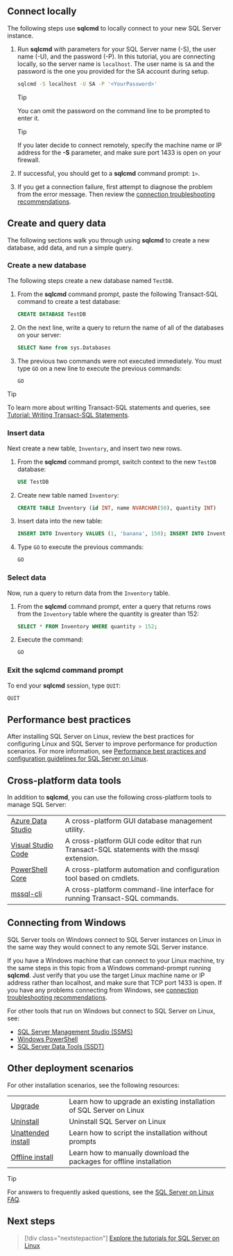 ## Connect locally

The following steps use **sqlcmd** to locally connect to your new SQL Server instance.

1. Run **sqlcmd** with parameters for your SQL Server name (-S), the user name (-U), and the password (-P). In this tutorial, you are connecting locally, so the server name is `localhost`. The user name is `SA` and the password is the one you provided for the SA account during setup.

   ```bash
   sqlcmd -S localhost -U SA -P '<YourPassword>'
   ```

   > [!TIP]
   > You can omit the password on the command line to be prompted to enter it.

   > [!TIP]
   > If you later decide to connect remotely, specify the machine name or IP address for the **-S** parameter, and make sure port 1433 is open on your firewall.

1. If successful, you should get to a **sqlcmd** command prompt: `1>`.

1. If you get a connection failure, first attempt to diagnose the problem from the error message. Then review the [connection troubleshooting recommendations](../linux/sql-server-linux-troubleshooting-guide.md#connection).

## Create and query data
The following sections walk you through using **sqlcmd** to create a new database, add data, and run a simple query.

### Create a new database

The following steps create a new database named `TestDB`.

1. From the **sqlcmd** command prompt, paste the following Transact-SQL command to create a test database:

   ```sql
   CREATE DATABASE TestDB
   ```

1. On the next line, write a query to return the name of all of the databases on your server:

   ```sql
   SELECT Name from sys.Databases
   ```

1. The previous two commands were not executed immediately. You must type `GO` on a new line to execute the previous commands:

   ```sql
   GO
   ```

> [!TIP]
> To learn more about writing Transact-SQL statements and queries, see [Tutorial: Writing Transact-SQL Statements](../t-sql/tutorial-writing-transact-sql-statements.md).

### Insert data

Next create a new table, `Inventory`, and insert two new rows.

1. From the **sqlcmd** command prompt, switch context to the new `TestDB` database:

   ```sql
   USE TestDB
   ```

1. Create new table named `Inventory`:

   ```sql
   CREATE TABLE Inventory (id INT, name NVARCHAR(50), quantity INT)
   ```

1. Insert data into the new table:

   ```sql
   INSERT INTO Inventory VALUES (1, 'banana', 150); INSERT INTO Inventory VALUES (2, 'orange', 154);
   ```

1. Type `GO` to execute the previous commands:

   ```sql
   GO
   ```

### Select data

Now, run a query to return data from the `Inventory` table.

1. From the **sqlcmd** command prompt, enter a query that returns rows from the `Inventory` table where the quantity is greater than 152:

   ```sql
   SELECT * FROM Inventory WHERE quantity > 152;
   ```

1. Execute the command:

   ```sql
   GO
   ```

### Exit the sqlcmd command prompt

To end your **sqlcmd** session, type `QUIT`:

```sql
QUIT
```

## Performance best practices

After installing SQL Server on Linux, review the best practices for configuring Linux and SQL Server to improve performance for production scenarios. For more information, see [Performance best practices and configuration guidelines for SQL Server on Linux](../linux/sql-server-linux-performance-best-practices.md).

## Cross-platform data tools

In addition to **sqlcmd**, you can use the following cross-platform tools to manage SQL Server:

|||
|---|---|
| [Azure Data Studio](../azure-data-studio/index.md) | A cross-platform GUI database management utility. |
| [Visual Studio Code](../linux/sql-server-linux-develop-use-vscode.md) | A cross-platform GUI code editor that run Transact-SQL statements with the mssql extension. |
| [PowerShell Core](../linux/sql-server-linux-manage-powershell-core.md) | A cross-platform automation and configuration tool based on cmdlets. |
| [mssql-cli](https://github.com/dbcli/mssql-cli/tree/master/doc) | A cross-platform command-line interface for running Transact-SQL commands. |

## Connecting from Windows

SQL Server tools on Windows connect to SQL Server instances on Linux in the same way they would connect to any remote SQL Server instance.

If you have a Windows machine that can connect to your Linux machine, try the same steps in this topic from a Windows command-prompt running **sqlcmd**. Just verify that you use the target Linux machine name or IP address rather than localhost, and make sure that TCP port 1433 is open. If you have any problems connecting from Windows, see [connection troubleshooting recommendations](../linux/sql-server-linux-troubleshooting-guide.md#connection).

For other tools that run on Windows but connect to SQL Server on Linux, see:

- [SQL Server Management Studio (SSMS)](../linux/sql-server-linux-manage-ssms.md)
- [Windows PowerShell](../linux/sql-server-linux-manage-powershell.md)
- [SQL Server Data Tools (SSDT)](../linux/sql-server-linux-develop-use-ssdt.md)

## Other deployment scenarios

For other installation scenarios, see the following resources:

|||
|---|---|
| [Upgrade](../linux/sql-server-linux-setup.md#upgrade) | Learn how to upgrade an existing installation of SQL Server on Linux |
| [Uninstall](../linux/sql-server-linux-setup.md#uninstall) | Uninstall SQL Server on Linux |
| [Unattended install](../linux/sql-server-linux-setup.md#unattended) | Learn how to script the installation without prompts |
| [Offline install](../linux/sql-server-linux-setup.md#offline) | Learn how to manually download the packages for offline installation |

> [!TIP]
> For answers to frequently asked questions, see the [SQL Server on Linux FAQ](../linux/sql-server-linux-faq.md).

## Next steps

> [!div class="nextstepaction"]
> [Explore the tutorials for SQL Server on Linux](../linux/sql-server-linux-migrate-restore-database.md)